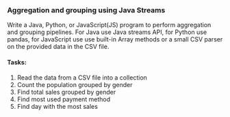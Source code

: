 ### Aggregation and grouping using Java Streams
Write a Java, Python, or JavaScript(JS) program to perform aggregation and grouping pipelines.  For Java use Java streams API, for Python use pandas, for JavaScript use use built-in Array methods or a small CSV parser on the provided data in the CSV file.
#### Tasks:
1. Read the data from a CSV file into a collection
2. Count the population grouped by gender
3. Find total sales grouped by gender
4. Find most used payment method
5. Find day with the most sales
